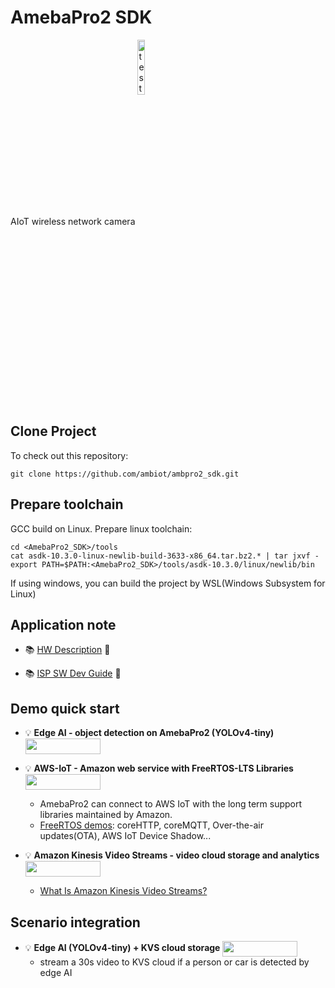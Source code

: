 # AmebaPro2 SDK

AIoT wireless network camera 
<a href="https://www.amebaiot.com/en/amebapro2/">
  <img src="https://img.shields.io/badge/Realtek%20IoT-AmebaPro2-blue" valign="middle" alt="test image size" height="15%" width="15%"/>
</a>  

## Clone Project

To check out this repository:  

```
git clone https://github.com/ambiot/ambpro2_sdk.git
```

## Prepare toolchain

GCC build on Linux. Prepare linux toolchain: 
```
cd <AmebaPro2_SDK>/tools
cat asdk-10.3.0-linux-newlib-build-3633-x86_64.tar.bz2.* | tar jxvf -
export PATH=$PATH:<AmebaPro2_SDK>/tools/asdk-10.3.0/linux/newlib/bin
```
If using windows, you can build the project by WSL(Windows Subsystem for Linux)

## Application note

- :books: [HW Description](https://github.com/ambiot/ambpro2_sdk/blob/main/doc/ApplicationNote.HW_Description.en.md) :open_book:

- :books: [ISP SW Dev Guide](https://github.com/ambiot/ambpro2_sdk/blob/main/doc/ApplicationNote.ISP_SW_Dev_Guide.en.md) :open_book:

## Demo quick start

- :bulb: **Edge AI - object detection on AmebaPro2 (YOLOv4-tiny)**
  <a href="https://github.com/ambiot/ambpro2_sdk/blob/main/doc/demo_quick_start/AI_Yolov4_Object_Detection_README.md">
    <img src="https://img.shields.io/badge/-Getting%20Started-green" valign="middle" height=25px width=120px/>
  </a>

- :bulb: **AWS-IoT - Amazon web service with FreeRTOS-LTS Libraries**
  <a href="https://github.com/ambiot/ambpro2_sdk/blob/main/doc/demo_quick_start/AmebaPro2_Amazon_FreeRTOS_Getting_Started_Guide.pdf">
    <img src="https://img.shields.io/badge/-Getting%20Started-green" valign="middle" height=25px width=120px/>
  </a>  
  - AmebaPro2 can connect to AWS IoT with the long term support libraries maintained by Amazon.  
  - [FreeRTOS demos](https://docs.aws.amazon.com/freertos/latest/userguide/freertos-next-steps.html): coreHTTP, coreMQTT, Over-the-air updates(OTA), AWS IoT Device Shadow...  

- :bulb: **Amazon Kinesis Video Streams - video cloud storage and analytics**
  <a href="https://github.com/ambiot/ambpro2_sdk/blob/main/doc/demo_quick_start/AWS_KVS_Producer_README.md">
    <img src="https://img.shields.io/badge/-Getting%20Started-green" valign="middle" height=25px width=120px/>
  </a>  
  - [What Is Amazon Kinesis Video Streams?](https://aws.amazon.com/kinesis/video-streams)  

## Scenario integration

- :bulb: **Edge AI (YOLOv4-tiny) + KVS cloud storage**
  <a href="https://github.com/ambiot/ambpro2_sdk/blob/main/doc/demo_quick_start/AWS_KVS_Producer_With_AI_Yolov4_README.md">
    <img src="https://img.shields.io/badge/-Getting%20Started-green" valign="middle" height=25px width=120px/>
  </a>  
  - stream a 30s video to KVS cloud if a person or car is detected by edge AI
